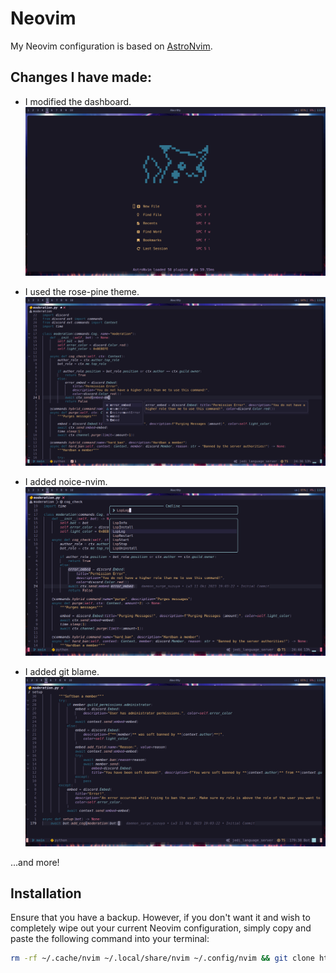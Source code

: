 # Neovim
My Neovim configuration is based on [AstroNvim](https://github.com/AstroNvim/AstroNvim).

## Changes I have made:

- I modified the dashboard.
  ![Changed Dashboard](./assests/dash.png)
  
- I used the rose-pine theme.
  ![Rose Pine Theme](./assests/rosepine.png)

- I added noice-nvim.
  ![Noice-nvim](./assests/noice.png)

- I added git blame.
  ![Git Blame](./assests/gitblame.png)

...and more!

## Installation
Ensure that you have a backup. However, if you don't want it and wish to completely wipe out your current Neovim configuration, simply copy and paste the following command into your terminal:

```bash
rm -rf ~/.cache/nvim ~/.local/share/nvim ~/.config/nvim && git clone https://github.com/daemon-surge-suzuya/Neovim ~/.config/nvim && nvim
```
